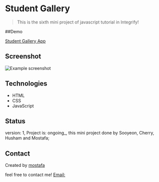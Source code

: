 # Student Gallery

> This is the sixth mini project of javascript tutorial in Integrify!

##Demo

[Student Gallery App]()

## Screenshot

![Example screenshot](studentGalleryScreenshot.png)

## Technologies

- HTML
- CSS
- JavaScript

## Status
version: 1,
Project is: ongoing_,
 this mini project done by Sooyeon, Cherry, Husham and Mostafa;

## Contact

Created by [mostafa](https://github.mostafaIn.com) 

feel free to contact me!
[Email:](mostafa.hazareh@integrify.io)

